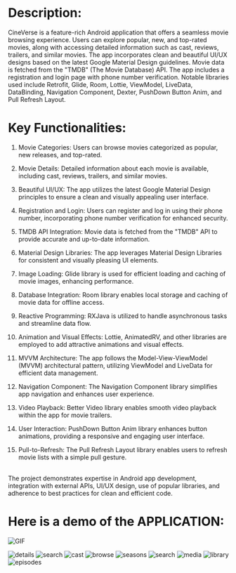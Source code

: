 # Description:
CineVerse is a feature-rich Android application that offers a seamless movie browsing experience. Users can explore popular, new, and top-rated movies, along with accessing detailed information such as cast, reviews, trailers, and similar movies. The app incorporates clean and beautiful UI/UX designs based on the latest Google Material Design guidelines. Movie data is fetched from the "TMDB" (The Movie Database) API. The app includes a registration and login page with phone number verification. Notable libraries used include Retrofit, Glide, Room, Lottie, ViewModel, LiveData, DataBinding, Navigation Component, Dexter, PushDown Button Anim, and Pull Refresh Layout.

# Key Functionalities:

1. Movie Categories: Users can browse movies categorized as popular, new releases, and top-rated.
2. Movie Details: Detailed information about each movie is available, including cast, reviews, trailers, and similar movies.
3. Beautiful UI/UX: The app utilizes the latest Google Material Design principles to ensure a clean and visually appealing user interface.
4. Registration and Login: Users can register and log in using their phone number, incorporating phone number verification for enhanced security.
5. TMDB API Integration: Movie data is fetched from the "TMDB" API to provide accurate and up-to-date information.
6. Material Design Libraries: The app leverages Material Design Libraries for consistent and visually pleasing UI elements.
7. Image Loading: Glide library is used for efficient loading and caching of movie images, enhancing performance.
8. Database Integration: Room library enables local storage and caching of movie data for offline access.
9. Reactive Programming: RXJava is utilized to handle asynchronous tasks and streamline data flow.
10. Animation and Visual Effects: Lottie, AnimatedRV, and other libraries are employed to add attractive animations and visual effects.
11. MVVM Architecture: The app follows the Model-View-ViewModel (MVVM) architectural pattern, utilizing ViewModel and LiveData for efficient data management.
12. Navigation Component: The Navigation Component library simplifies app navigation and enhances user experience.
13. Video Playback: Better Video library enables smooth video playback within the app for movie trailers.
14. User Interaction: PushDown Button Anim library enhances button animations, providing a responsive and engaging user interface.

15. Pull-to-Refresh: The Pull Refresh Layout library enables users to refresh movie lists with a simple pull gesture.
<br>
The project demonstrates expertise in Android app development, integration with external APIs, UI/UX design, use of popular libraries, and adherence to best practices for clean and efficient code.

# Here is a demo of the APPLICATION:

![GIF](https://github.com/govind978/Movie-Streaming-Application/assets/68467567/c8fd95d9-908e-4ce3-a17b-e9b5f2ed3a28)







![details](https://github.com/govind978/CinemaVerse-Netflix-Clone-/assets/68467567/1f682056-78d0-4d6d-b7bf-a51bb0767655)
![search](https://github.com/govind978/CinemaVerse-Netflix-Clone-/assets/68467567/885e8f53-51b9-48bd-a8b0-ea44091be113)
![cast](https://github.com/govind978/CinemaVerse-Netflix-Clone-/assets/68467567/7304ba5e-b9f4-4106-a7c4-d1a2da2df281)
![browse](https://github.com/govind978/CinemaVerse-Netflix-Clone-/assets/68467567/d97a8977-7170-48f9-b4cd-63af087b1840)
![seasons](https://github.com/govind978/CinemaVerse-Netflix-Clone-/assets/68467567/5cb79b98-8fdf-4329-9002-d3ca0297eb14)
![search](https://github.com/govind978/CinemaVerse-Netflix-Clone-/assets/68467567/e03b977b-2bbd-483b-adbc-0d885daa667b)
![media](https://github.com/govind978/CinemaVerse-Netflix-Clone-/assets/68467567/25386b4c-c3aa-46bf-9b56-dbb0bf96e91b)
![library](https://github.com/govind978/CinemaVerse-Netflix-Clone-/assets/68467567/3d67ec77-7ba8-4214-bfc6-244af4236b23)
![episodes](https://github.com/govind978/CinemaVerse-Netflix-Clone-/assets/68467567/849917a4-0724-4198-8c2e-da6921c64eef)
